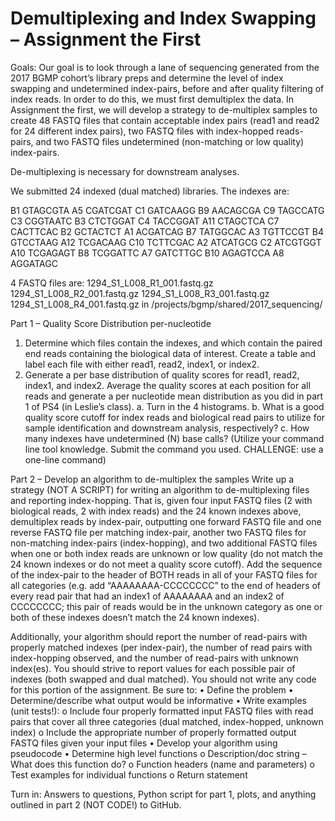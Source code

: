 # Demultiplexing and Index Swapping – Assignment the First

Goals: Our goal is to look through a lane of sequencing generated from the 2017 BGMP cohort’s library preps and determine the level of index swapping and undetermined index-pairs, before and after quality filtering of index reads. In order to do this, we must first demultiplex the data. In Assignment the first, we will develop a strategy to de-multiplex samples to create 48 FASTQ files that contain acceptable index pairs (read1 and read2 for 24 different index pairs), two FASTQ files with index-hopped reads-pairs, and two FASTQ files undetermined (non-matching or low quality) index-pairs.

De-multiplexing is necessary for downstream analyses.

We submitted 24 indexed (dual matched) libraries. The indexes are:

 
B1	GTAGCGTA
A5	CGATCGAT
C1	GATCAAGG
B9	AACAGCGA
C9	TAGCCATG
C3	CGGTAATC
B3	CTCTGGAT
C4	TACCGGAT
A11	CTAGCTCA
C7	CACTTCAC
B2	GCTACTCT
A1	ACGATCAG
B7	TATGGCAC
A3	TGTTCCGT
B4	GTCCTAAG
A12	TCGACAAG
C10	TCTTCGAC
A2	ATCATGCG
C2	ATCGTGGT
A10	TCGAGAGT
B8	TCGGATTC
A7	GATCTTGC
B10	AGAGTCCA
A8	AGGATAGC
 

4 FASTQ files are: 
1294_S1_L008_R1_001.fastq.gz
1294_S1_L008_R2_001.fastq.gz
1294_S1_L008_R3_001.fastq.gz
1294_S1_L008_R4_001.fastq.gz
in /projects/bgmp/shared/2017_sequencing/

Part 1 – Quality Score Distribution per-nucleotide
1.	Determine which files contain the indexes, and which contain the paired end reads containing the biological data of interest. Create a table and label each file with either read1, read2, index1, or index2.
2.	Generate a per base distribution of quality scores for read1, read2, index1, and index2. Average the quality scores at each position for all reads and generate a per nucleotide mean distribution as you did in part 1 of PS4 (in Leslie’s class).
a.	Turn in the 4 histograms.
b.	What is a good quality score cutoff for index reads and biological read pairs to utilize for sample identification and downstream analysis, respectively?
c.	How many indexes have undetermined (N) base calls? (Utilize your command line tool knowledge. Submit the command you used. CHALLENGE: use a one-line command)

Part 2 – Develop an algorithm to de-multiplex the samples
Write up a strategy (NOT A SCRIPT) for writing an algorithm to de-multiplexing files and reporting index-hopping. That is, given four input FASTQ files (2 with biological reads, 2 with index reads) and the 24 known indexes above, demultiplex reads by index-pair, outputting one forward FASTQ file and one reverse FASTQ file per matching index-pair, another two FASTQ files for non-matching index-pairs (index-hopping), and two additional FASTQ files when one or both index reads are unknown or low quality (do not match the 24 known indexes or do not meet a quality score cutoff).  Add the sequence of the index-pair to the header of BOTH reads in all of your FASTQ files for all categories (e.g. add “AAAAAAAA-CCCCCCCC” to the end of headers of every read pair that had an index1 of AAAAAAAA and an index2 of CCCCCCCC; this pair of reads would be in the unknown category as one or both of these indexes doesn’t match the 24 known indexes).

Additionally, your algorithm should report the number of read-pairs with properly matched indexes (per index-pair), the number of read pairs with index-hopping observed, and the number of read-pairs with unknown index(es). You should strive to report values for each possible pair of indexes (both swapped and dual matched). You should not write any code for this portion of the assignment. Be sure to:
•	Define the problem
•	Determine/describe what output would be informative
•	Write examples (unit tests!):
o	Include four properly formatted input FASTQ files with read pairs that cover all three categories (dual matched, index-hopped, unknown index)
o	Include the appropriate number of properly formatted output FASTQ files given your input files
•	Develop your algorithm using pseudocode
•	Determine high level functions
o	Description/doc string – What does this function do?
o	Function headers (name and parameters)
o	Test examples for individual functions
o	Return statement

Turn in:
Answers to questions, Python script for part 1, plots, and anything outlined in part 2 (NOT CODE!) to GitHub.

